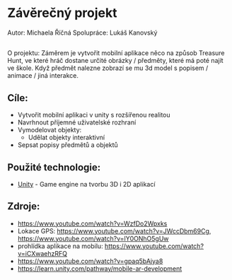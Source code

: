 # Závěrečný projekt
Autor: Michaela Říčná
Spolupráce: Lukáš Kanovský

##
O projektu: Záměrem je vytvořit mobilní aplikace něco na způsob Treasure Hunt, ve které hráč dostane určité obrázky / předměty, které má poté najít ve škole. Když předmět nalezne zobrazí se mu 3d model s popisem / animace / jiná interakce.   




## Cíle:
- Vytvořit mobilní aplikaci v unity s rozšířenou realitou
- Navrhnout příjemné uživatelské rozhraní 
- Vymodelovat objekty:
    - Udělat objekty interaktivní
- Sepsat popisy předmětů a objektů

## Použité technologie:
- [Unity] - Game engine na tvorbu 3D i 2D aplikací

## Zdroje:
- https://www.youtube.com/watch?v=WzfDo2Wpxks
- Lokace GPS: https://www.youtube.com/watch?v=JWccDbm69Cg, https://www.youtube.com/watch?v=lY0ONhO5gUw
- prohlídka aplikace na mobilu: https://www.youtube.com/watch?v=iCXwaehzRFQ
- https://www.youtube.com/watch?v=gpaq5bAjya8
- https://learn.unity.com/pathway/mobile-ar-development

[Unity]:https://unity.com/
